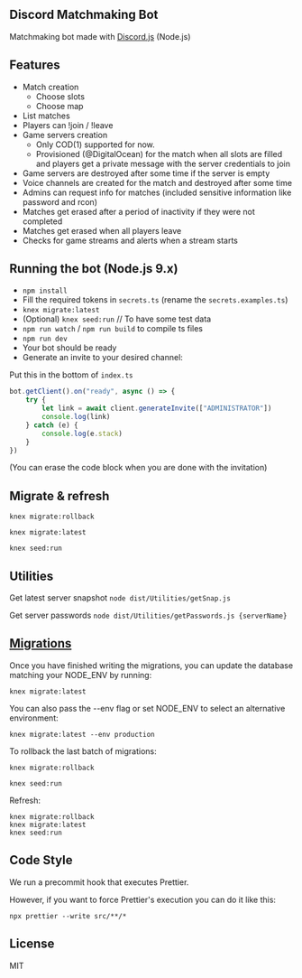 ## Discord Matchmaking Bot

Matchmaking bot made with [Discord.js](https://discord.js.org) (Node.js)

## Features

-   Match creation
    -   Choose slots
    -   Choose map
-   List matches
-   Players can !join / !leave
-   Game servers creation
    -   Only COD(1) supported for now.
    -   Provisioned (@DigitalOcean) for the match when all slots are filled and players get a private message with the server credentials to join
-   Game servers are destroyed after some time if the server is empty
-   Voice channels are created for the match and destroyed after some time
-   Admins can request info for matches (included sensitive information like password and rcon)
-   Matches get erased after a period of inactivity if they were not completed
-   Matches get erased when all players leave
-   Checks for game streams and alerts when a stream starts

## Running the bot (Node.js 9.x)

-   `npm install`
-   Fill the required tokens in `secrets.ts` (rename the `secrets.examples.ts`)
-   `knex migrate:latest`
-   (Optional) `knex seed:run` // To have some test data
-   `npm run watch` / `npm run build` to compile ts files
-   `npm run dev`
-   Your bot should be ready
-   Generate an invite to your desired channel:

Put this in the bottom of `index.ts`

```js
bot.getClient().on("ready", async () => {
    try {
        let link = await client.generateInvite(["ADMINISTRATOR"])
        console.log(link)
    } catch (e) {
        console.log(e.stack)
    }
})
```

(You can erase the code block when you are done with the invitation)

## Migrate & refresh

```bassh
knex migrate:rollback

knex migrate:latest

knex seed:run
```

## Utilities

Get latest server snapshot
`node dist/Utilities/getSnap.js`

Get server passwords
`node dist/Utilities/getPasswords.js {serverName}`

## [Migrations](http://knexjs.org/#Migrations)

Once you have finished writing the migrations, you can update the database matching your NODE_ENV by running:

`knex migrate:latest`

You can also pass the --env flag or set NODE_ENV to select an alternative environment:

`knex migrate:latest --env production`

To rollback the last batch of migrations:

`knex migrate:rollback`

`knex seed:run`

Refresh:

```
knex migrate:rollback
knex migrate:latest
knex seed:run
```

## Code Style

We run a precommit hook that executes Prettier.

However, if you want to force Prettier's execution you can do it like this:

`npx prettier --write src/**/*`

## License

MIT
